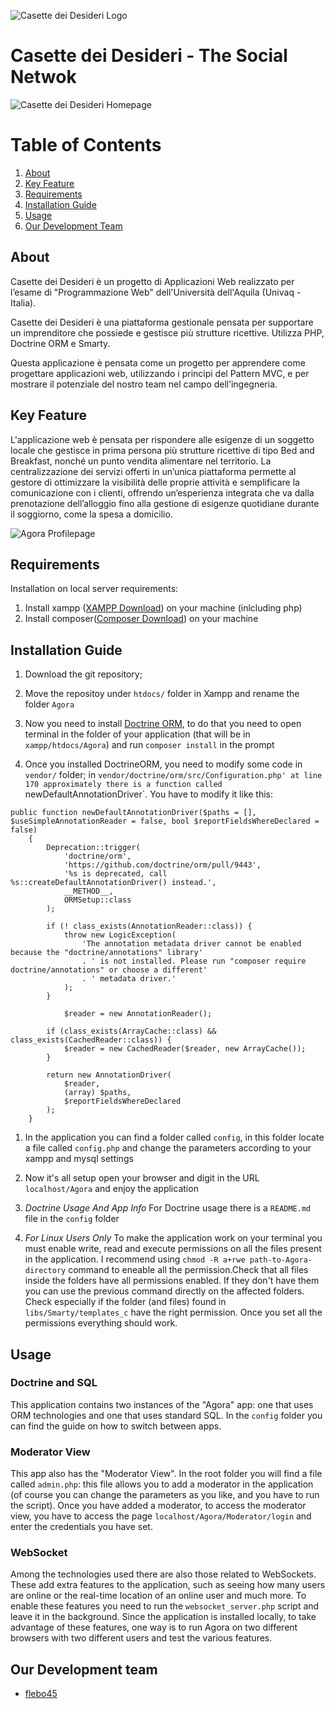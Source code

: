 ![Casette dei Desideri Logo](libs/Smarty/immagini/2.png)

# Casette dei Desideri - The Social Netwok

![Casette dei Desideri Homepage](libs/Smarty/immagini/AgoraHomepage.png)

# Table of Contents

1. [About](#about)
1. [Key Feature](#key-feature)
1. [Requirements](#requirements)
1. [Installation Guide](#installation-guide)
1. [Usage](#usage)
1. [Our Development Team](#our-development-team)

## About

Casette dei Desideri è un progetto di Applicazioni Web realizzato per l’esame di "Programmazione Web" dell'Università dell'Aquila (Univaq - Italia).

Casette dei Desideri è una piattaforma gestionale pensata per supportare un imprenditore che possiede e gestisce più strutture ricettive. Utilizza PHP, Doctrine ORM e Smarty.

Questa applicazione è pensata come un progetto per apprendere come progettare applicazioni web, utilizzando i principi del Pattern MVC, e per mostrare il potenziale del nostro team nel campo dell’ingegneria.

## Key Feature

L'applicazione web è pensata per rispondere alle esigenze di un soggetto locale che gestisce in prima persona più strutture ricettive di tipo Bed and Breakfast, nonché un punto vendita alimentare nel territorio. La centralizzazione dei servizi offerti in un’unica piattaforma permette al gestore di ottimizzare la visibilità delle proprie attività e semplificare la comunicazione con i clienti, offrendo un’esperienza integrata che va dalla prenotazione dell’alloggio fino alla gestione di esigenze quotidiane durante il soggiorno, come la spesa a domicilio.

![Agora Profilepage](libs/Smarty/immagini/AgoraProfile.png)

## Requirements

Installation on local server requirements:

1. Install xampp ([XAMPP Download](https://www.apachefriends.org/it/download.html)) on your machine (inlcluding php)
1. Install composer([Composer Download](https://getcomposer.org/download/)) on your machine

## Installation Guide

1. Download the git repository;
1. Move the repositoy under `htdocs/` folder in Xampp and rename the folder `Agora`

1. Now you need to install [Doctrine ORM](https://www.doctrine-project.org/), to do that you need to open terminal in the folder of your application (that will be in `xampp/htdocs/Agora`) and run `composer install` in the prompt

1. Once you installed DoctrineORM, you need to modify some code in `vendor/` folder; in `vendor/doctrine/orm/src/Configuration.php' at line 170 approximately there is a function called `newDefaultAnnotationDriver`. You have to modify it like this:

```Configuration.php
public function newDefaultAnnotationDriver($paths = [], $useSimpleAnnotationReader = false, bool $reportFieldsWhereDeclared = false)
    {
        Deprecation::trigger(
            'doctrine/orm',
            'https://github.com/doctrine/orm/pull/9443',
            '%s is deprecated, call %s::createDefaultAnnotationDriver() instead.',
            __METHOD__,
            ORMSetup::class
        );

        if (! class_exists(AnnotationReader::class)) {
            throw new LogicException(
                'The annotation metadata driver cannot be enabled because the "doctrine/annotations" library'
                . ' is not installed. Please run "composer require doctrine/annotations" or choose a different'
                . ' metadata driver.'
            );
        }

            $reader = new AnnotationReader();

        if (class_exists(ArrayCache::class) && class_exists(CachedReader::class)) {
            $reader = new CachedReader($reader, new ArrayCache());
        }

        return new AnnotationDriver(
            $reader,
            (array) $paths,
            $reportFieldsWhereDeclared
        );
    }
```

1. In the application you can find a folder called `config`, in this folder locate a file called `config.php` and change the parameters according to your xampp and mysql settings

1. Now it's all setup open your browser and digit in the URL `localhost/Agora` and enjoy the application

1. _Doctrine Usage And App Info_ For Doctrine usage there is a `README.md` file in the `config` folder

1. _For Linux Users Only_ To make the application work on your terminal you must enable write, read and execute permissions on all the files present in the application. I recommend using `chmod -R a+rwe path-to-Agora-directory` command to eneable all the permission.Check that all files inside the folders have all permissions enabled. If they don't have them you can use the previous command directly on the affected folders. Check especially if the folder (and files) found in `libs/Smarty/templates_c` have the right permission. Once you set all the permissions everything should work.

## Usage

### Doctrine and SQL

This application contains two instances of the "Agora" app: one that uses ORM technologies and one that uses standard SQL. In the `config` folder you can find the guide on how to switch between apps.

### Moderator View

This app also has the "Moderator View". In the root folder you will find a file called `admin.php`: this file allows you to add a moderator in the application (of course you can change the parameters as you like, and you have to run the script). Once you have added a moderator, to access the moderator view, you have to access the page `localhost/Agora/Moderator/login` and enter the credentials you have set.

### WebSocket

Among the technologies used there are also those related to WebSockets. These add extra features to the application, such as seeing how many users are online or the real-time location of an online user and much more. To enable these features you need to run the `websocket_server.php` script and leave it in the background. Since the application is installed locally, to take advantage of these features, one way is to run Agora on two different browsers with two different users and test the various features.

## Our Development team

- [flebo45](https://github.com/flebo45)
